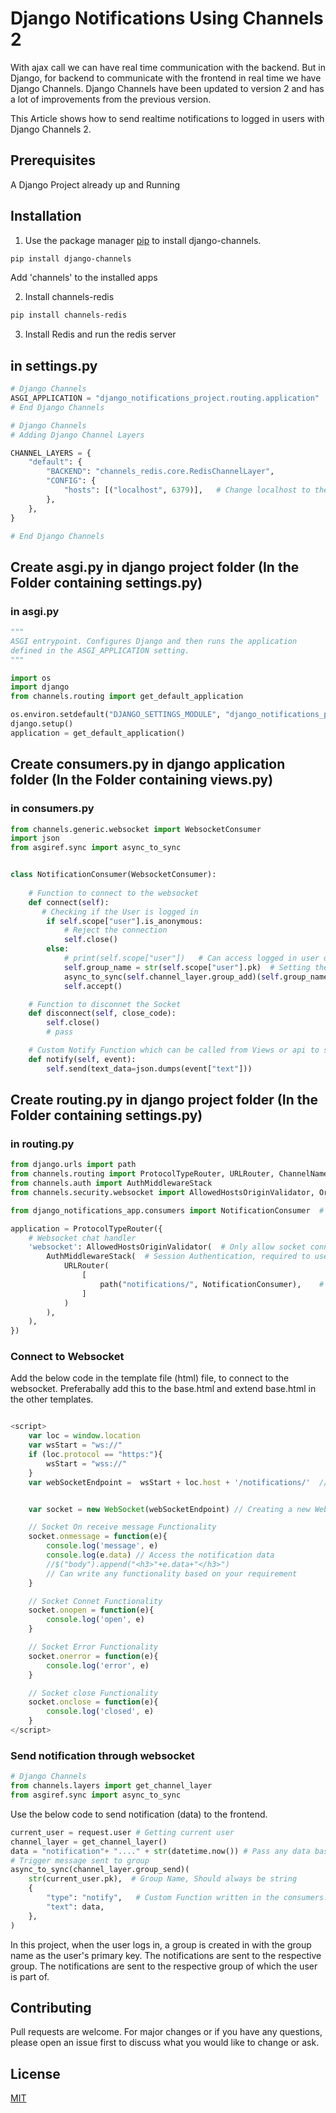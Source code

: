 # Django Notifications Using Channels 2

With ajax call we can have real time communication with the backend. But in Django, for backend to communicate with the frontend in real time we have Django Channels. Django Channels have been updated to version 2 and has a lot of improvements from the previous version. 

This Article shows how to send realtime notifications to logged in users with Django Channels 2.

## Prerequisites

A Django Project already up and Running

## Installation

1. Use the package manager [pip](https://pip.pypa.io/en/stable/) to install django-channels.

```bash
pip install django-channels
```
Add 'channels' to the installed apps


2. Install channels-redis
```bash
pip install channels-redis
```

3. Install Redis and run the redis server

## in settings.py



```python
# Django Channels
ASGI_APPLICATION = "django_notifications_project.routing.application"    # your_project_name.routing.application
# End Django Channels
```

```python
# Django Channels
# Adding Django Channel Layers

CHANNEL_LAYERS = {
    "default": {
        "BACKEND": "channels_redis.core.RedisChannelLayer",
        "CONFIG": {
            "hosts": [("localhost", 6379)],   # Change localhost to the ip in which you have redis server running on.
        },
    },
}

# End Django Channels
```

## Create asgi.py in django project folder (In the Folder containing settings.py)

### in asgi.py

```python
"""
ASGI entrypoint. Configures Django and then runs the application
defined in the ASGI_APPLICATION setting.
"""

import os
import django
from channels.routing import get_default_application

os.environ.setdefault("DJANGO_SETTINGS_MODULE", "django_notifications_project.settings") #  your_project_name.settings
django.setup()
application = get_default_application()
```


## Create consumers.py in django application folder (In the Folder containing views.py)

### in consumers.py

```python
from channels.generic.websocket import WebsocketConsumer
import json
from asgiref.sync import async_to_sync


class NotificationConsumer(WebsocketConsumer):
    
    # Function to connect to the websocket
    def connect(self):
       # Checking if the User is logged in
        if self.scope["user"].is_anonymous:
            # Reject the connection
            self.close()
        else:
            # print(self.scope["user"])   # Can access logged in user details by using self.scope.user, Can only be used if AuthMiddlewareStack is used in the routing.py
            self.group_name = str(self.scope["user"].pk)  # Setting the group name as the pk of the user primary key as it is unique to each user. The group name is used to communicate with the user.
            async_to_sync(self.channel_layer.group_add)(self.group_name, self.channel_name)
            self.accept()

    # Function to disconnet the Socket
    def disconnect(self, close_code):
        self.close()
        # pass

    # Custom Notify Function which can be called from Views or api to send message to the frontend
    def notify(self, event):
        self.send(text_data=json.dumps(event["text"]))
```

## Create routing.py in django project folder (In the Folder containing settings.py)

### in routing.py

```python
from django.urls import path
from channels.routing import ProtocolTypeRouter, URLRouter, ChannelNameRouter
from channels.auth import AuthMiddlewareStack
from channels.security.websocket import AllowedHostsOriginValidator, OriginValidator

from django_notifications_app.consumers import NotificationConsumer  # Importing notification Consumer from consumers.py

application = ProtocolTypeRouter({ 
    # Websocket chat handler
    'websocket': AllowedHostsOriginValidator(  # Only allow socket connections from the Allowed hosts in the settings.py file
        AuthMiddlewareStack(  # Session Authentication, required to use if we want to access the user details in the consumer 
            URLRouter(
                [
                    path("notifications/", NotificationConsumer),    # Url path for connecting to the websocket to send notifications.
                ]
            )
        ),
    ),
})
```

### Connect to Websocket
Add the below code in the template file (html) file, to connect to the websocket. Preferabally add this to the base.html and extend base.html in the other templates.

```javascript

<script>
    var loc = window.location
    var wsStart = "ws://"
    if (loc.protocol == "https:"){
        wsStart = "wss://"
    }
    var webSocketEndpoint =  wsStart + loc.host + '/notifications/'  // ws : wss   // Websocket URL, Same on as mentioned in the routing.py


    var socket = new WebSocket(webSocketEndpoint) // Creating a new Web Socket Connection

    // Socket On receive message Functionality
    socket.onmessage = function(e){
        console.log('message', e)
        console.log(e.data) // Access the notification data
        //$("body").append("<h3>"+e.data+"</h3>")
        // Can write any functionality based on your requirement
    }

    // Socket Connet Functionality
    socket.onopen = function(e){
        console.log('open', e)
    }

    // Socket Error Functionality
    socket.onerror = function(e){
        console.log('error', e)
    }

    // Socket close Functionality
    socket.onclose = function(e){
        console.log('closed', e)
    }
</script>
```


### Send notification through websocket

```python
# Django Channels
from channels.layers import get_channel_layer
from asgiref.sync import async_to_sync
```

Use the below code to send notification (data) to the frontend. 
```python
current_user = request.user # Getting current user
channel_layer = get_channel_layer()
data = "notification"+ "...." + str(datetime.now()) # Pass any data based on your requirement
# Trigger message sent to group
async_to_sync(channel_layer.group_send)(
    str(current_user.pk),  # Group Name, Should always be string
    {
        "type": "notify",   # Custom Function written in the consumers.py
        "text": data,
    },
)  

```

In this project, when the user logs in, a group is created in with the group name as the user's primary key. The notifications are sent to the respective group. The notifications are sent to the respective group of which the user is part of.


## Contributing
Pull requests are welcome. For major changes or if you have any questions, please open an issue first to discuss what you would like to change or ask.


## License
[MIT](https://choosealicense.com/licenses/mit/)